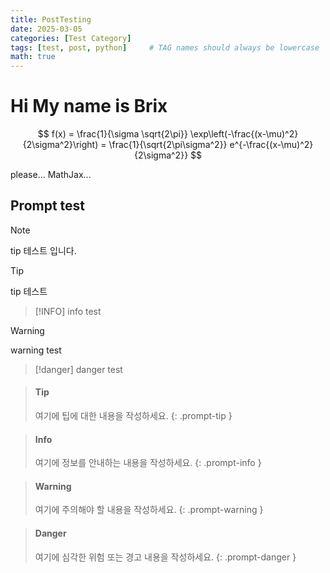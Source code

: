 ```yaml
---
title: PostTesting
date: 2025-03-05
categories: [Test Category]
tags: [test, post, python]     # TAG names should always be lowercase
math: true
---
```


# Hi My name is Brix

$$
f(x) = \frac{1}{\sigma \sqrt{2\pi}} \exp\left(-\frac{(x-\mu)^2}{2\sigma^2}\right)
= \frac{1}{\sqrt{2\pi\sigma^2}} e^{-\frac{(x-\mu)^2}{2\sigma^2}}
$$

please... MathJax...

## Prompt test
> [!NOTE]
> tip 테스트 입니다.

>[!TIP]
>tip 테스트

>[!INFO]
>info test

>[!WARNING]
>warning test

>[!danger]
>danger test

> #### Tip
>
> 여기에 팁에 대한 내용을 작성하세요.
{: .prompt-tip }

> #### Info
>
> 여기에 정보를 안내하는 내용을 작성하세요.
{: .prompt-info }

> #### Warning
>
> 여기에 주의해야 할 내용을 작성하세요.
{: .prompt-warning }

> #### Danger
>
> 여기에 심각한 위험 또는 경고 내용을 작성하세요.
{: .prompt-danger }